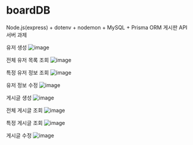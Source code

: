 # boardDB
Node.js(express) + dotenv + nodemon + MySQL + Prisma ORM 게시판 API 서버 과제

유저 생성
![image](https://github.com/user-attachments/assets/5214c008-3726-4ff2-85a4-836f15c45b91)


전체 유저 목록 조회
![image](https://github.com/user-attachments/assets/1b822add-89f6-45cf-848a-4d8c1babcba3)


특정 유저 정보 조회
![image](https://github.com/user-attachments/assets/3898bd8a-3c07-4954-905d-08b8c3346dbd)


유저 정보 수정
![image](https://github.com/user-attachments/assets/7075d1f1-5f9a-4329-9edc-0c73c83ed00f)


게시글 생성
![image](https://github.com/user-attachments/assets/b08b34fb-4656-49be-a375-6f4818165ce8)


전체 게시글 조회
![image](https://github.com/user-attachments/assets/393ea309-e393-4ff5-ad18-b2fafdbee0b9)


특정 게시글 조회
![image](https://github.com/user-attachments/assets/3739cd38-dbab-49af-bd59-bed47634a273)


게시글 수정
![image](https://github.com/user-attachments/assets/277ffe9e-95b9-4f91-a491-8b3fdd84aed8)

